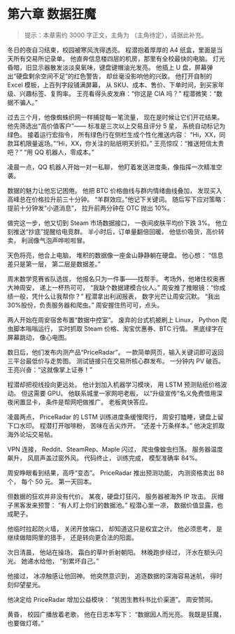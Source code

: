 # 第六章 数据狂魔

> 提示：本章需约 3000 字正文，主角为 （主角待定），请据此补充。

冬日的夜自习结束，校园被寒风洗得透亮。
程潜抱着厚厚的 A4 纸盒，里面是当天所有交易所记录单。
他直奔信息楼四层的机房，那里有全校最快的电脑。
灯光昏暗，旧显示器散发淡淡臭氧味，键盘键帽油光发亮。
他插上 U 盘，屏幕弹出“硬盘剩余空间不足”的红色警告，
却丝毫没影响他的兴致。
他打开自制的 Excel 模板，上百列字段铺满屏幕，
从 SKU、成本、售价、下单时间，到买家年级、兴趣标签、复购率。
王亮看得头皮发麻：“你这是 CIA 吗？”
程潜微笑：“数据不骗人。”

过去三个月，他像蜘蛛织网一样捕捉每一笔流量，
现在是时候让它们开花结果。
他先筛选出“高价值客户”——
标准是三次以上交易且评分 5 星，
系统自动标记为绿色。
接着运行宏指令，
所有绿色行在侧栏生成个性化推送内容：
“Hi，XX，同款耳机限量返场。”“Hi，XX，你关注的贴纸明天折扣。”
王亮惊叹：“推送短信太贵吧？”
“用 QQ 机器人，零成本。”

凌晨一点，QQ 机器人开始一对一私聊，
他盯着发送进度条，像指挥一次精准空袭。

数据的魅力让他忘记困倦。
他把 BTC 价格曲线与群内情绪曲线叠加，
发现买入高峰总在价格拉升前三十分钟。
“羊群效应。”他记下关键词。
随后写下应对策略：
提前十分钟发“小道消息”，
拉升前两分钟在 OTC 抛出 10%。

做完这一步，他又切到 Steam 市场数据接口，
一夜间皮肤平均价下跌 3%。
他立刻推送“抄底”提醒给电竞群。
半小时后，订单量翻倍回暖，
他低价吸货，高价转卖，
利润像气泡声哗啦啦冒。

天色将亮，他合上电脑，
堆积的数据像一座金山静静躺在硬盘。
他心想：
“信息差只是第一层，
第二层是数据差。”

周末数学竞赛省队选拔，
他报名只为一件事——找帮手。
考场外，他堵住校奥赛大神周安，
递上一杯热可可，
“我缺个数据建模合伙人。”
周安推了推眼镜：“你成绩一般，凭什么让我帮你？”
程潜拿出利润报表，
数字光芒让周安沉默。
“我出 30%股份，负责服务器和爬虫。”
周安握住热可可，点头。

两人开始在周安宿舍布置“数据中控室”。
废弃的台式机被刷上 Linux，
Python 爬虫脚本嗡嗡运行，
实时抓取 Steam 价格、淘宝优惠券、BTC 行情。
黑底绿字在屏幕跳动，
像心电图。

数日后，他们发布内测产品“PriceRadar”。
一款简单网页，输入关键词即可返回三平台最低价与走势图。
测试链接只在交易所核心群发布。
一分钟内 PV 破百。
王亮兴奋：“这就像掌上证券！”

程潜却把视线投向更远处。
他计划加入机器学习模块，
用 LSTM 预测贴纸价格波动。
但这需要 GPU。
他联系城里一家网吧老板，
以“升级宣传”名义免费借用深夜闲置显卡，
条件是帮网吧做推广。
老板爽快答应。

凌晨两点，
PriceRadar 的 LSTM 训练进度条缓慢爬行，
周安打瞌睡，键盘上留下口水印。
程潜打开咖啡粉，
苦味在舌尖炸开。
“还差十万条样本。”
他决定抓取海外论坛交易帖。

VPN 连接，
Reddit、SteamRep、Maple 闪过，
爬虫像蝗虫扫荡。
服务器温度飙升，
风扇声盖过窗外风。
代码终止，
训练完成，
模型准确率 84%。

周安睁眼看到结果，高呼“变态”。
PriceRadar 推出预测功能，
内测资格卖出 88 个，
每个 50 元。
第一天回本。

但数据的狂欢并非没有代价。
某夜，硬盘灯狂闪，
服务器被海外 IP 攻击。
灰帽子黑客发来预警：
“有人盯上你们的数据池。”
程潜心里一凉，
数据价值显露，也成靶子。

他临时拉起防火墙，
关闭开放端口，
却知道这只是权宜之计。
他必须思考，
是继续做暗网里的猎手，
还是转向更合法的阳面。

次日清晨，
他站在操场，
霜白的草叶折射朝阳。
林晚跑步经过，
汗水在额头闪光。
她递水给他，
“别累坏自己。”

他接过，
冰凉触感让他回神。
他突然意识到，
追逐数据的深海容易迷航，
得时刻仰望星光。

他决定给 PriceRadar 增加公益模块：
“贫困生教科书比价渠道”。
周安赞同。

黄昏，
校园广播放着老歌，
他在日志本写下：
“数据因人而光亮。
我既是狂魔，也要做灯塔。”
